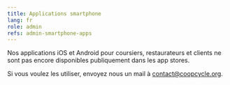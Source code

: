 ```yaml
---
title: Applications smartphone
lang: fr
role: admin
refs: admin-smartphone-apps
---
```


Nos applications iOS et Android pour coursiers, restaurateurs et clients ne sont pas encore disponibles publiquement dans les app stores.

Si vous voulez les utiliser, envoyez nous un mail à <a href="mailto:contact@coopcycle.org">contact@coopcycle.org</a>.
